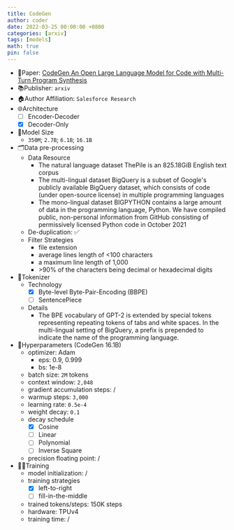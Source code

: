 ```yaml
---
title: CodeGen
author: coder
date: 2022-03-25 00:00:00 +0800
categories: [arxiv]
tags: [models]
math: true
pin: false
---
```


- 📙Paper: [CodeGen An Open Large Language Model for Code with Multi-Turn Program Synthesis](https://arxiv.org/pdf/2203.13474.pdf)
- 📚Publisher: `arxiv`
- 🏠Author Affiliation: `Salesforce Research`
- 🌐Architecture
  + [ ] Encoder-Decoder
  + [x] Decoder-Only
- 📏Model Size
  + `350M`; `2.7B`; `6.1B`; `16.1B`
- 🗂️Data pre-processing
  + Data Resource
    * The natural language dataset ThePile is an 825.18GiB English text corpus
    * The multi-lingual dataset BigQuery is a subset of Google's publicly available BigQuery dataset, which consists of code (under open-source license) in multiple programming languages
    * The mono-lingual dataset BIGPYTHON contains a large amount of data in the programming language, Python. We have compiled public, non-personal information from GitHub consisting of permissively licensed Python code in October 2021
  + De-duplication: ✅
  + Filter Strategies
    * file extension
    * average lines length of <100 characters
    * a maximum line length of 1,000
    * \>90% of the characters being decimal or hexadecimal digits
- 🍉Tokenizer
  + Technology
    * [x] Byte-level Byte-Pair-Encoding (BBPE)
    * [ ] SentencePiece
  + Details
    * The BPE vocabulary of GPT-2 is extended by special tokens representing repeating tokens of tabs and white spaces. In the multi-lingual setting of BigQuery, a prefix is prepended to indicate the name of the programming language. 
- 🧪Hyperparameters (CodeGen 16.1B)
  + optimizer: Adam
    * eps: 0.9, 0.999
    * bs: 1e-8
  + batch size: `2M` tokens
  + context window: `2,048`
  + gradient accumulation steps: /
  + warmup steps: `3,000`
  + learning rate: `0.5e-4`
  + weight decay: `0.1`
  + decay schedule
    * [x] Cosine
    * [ ] Linear
    * [ ] Polynomial
    * [ ] Inverse Square
  + precision floating point: /
- 🏃‍♀️Training
  + model initialization: /
  + training strategies
    * [x] left-to-right
    * [ ] fill-in-the-middle
  + trained tokens/steps: 150K steps
  + hardware: TPUv4
  + training time: /

